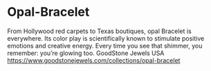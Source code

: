# Opal-Bracelet
From Hollywood red carpets to Texas boutiques, opal Bracelet is everywhere. Its color play is scientifically known to stimulate positive emotions and creative energy. Every time you see that shimmer, you remember: you’re glowing too.  GoodStone Jewels USA
https://www.goodstonejewels.com/collections/opal-bracelet
